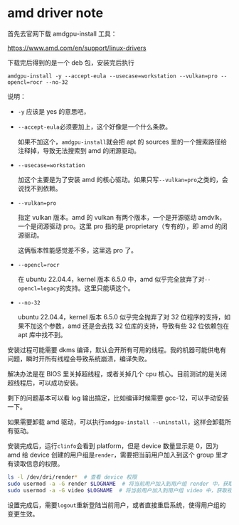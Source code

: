 # amd driver note

首先去官网下载 amdgpu-install 工具：

<https://www.amd.com/en/support/linux-drivers>

下载完后得到的是一个 deb 包，安装完后执行

`amdgpu-install -y --accept-eula --usecase=workstation --vulkan=pro --opencl=rocr --no-32`

说明：

* `-y` 应该是 yes 的意思吧，

* `--accept-eula`必须要加上，这个好像是一个什么条款。

    如果不加这个，`amdgpu-install`就会把 apt 的 sources 里的一个搜索路径给注释掉，导致无法搜索到 amd 的闭源驱动。

* `--usecase=workstation`

    加这个主要是为了安装 amd 的核心驱动。如果只写`--vulkan=pro`之类的，会说找不到依赖。

* `--vulkan=pro`

    指定 vulkan 版本。amd 的 vulkan 有两个版本，一个是开源驱动 amdvlk，一个是闭源驱动 pro。这里 pro 指的是 proprietary（专有的），即 amd 的闭源驱动。

    这俩版本性能感觉差不多，这里选 pro 了。

* `--opencl=rocr`

    在 ubuntu 22.04.4，kernel 版本 6.5.0 中，amd 似乎完全放弃了对`--opencl=legacy`的支持。这里只能填这个。

* `--no-32`

    ubuntu 22.04.4，kernel 版本 6.5.0 似乎完全抛弃了对 32 位程序的支持，如果不加这个参数，amd 还是会去找 32 位库的支持，导致有些 32 位依赖包在 apt 库中找不到。

安装过程可能需要 dkms 编译，默认会开所有可用的线程。我的机器可能供电有问题，瞬时开所有线程会导致系统崩溃，编译失败。

解决办法是在 BIOS 里关掉超线程，或者关掉几个 cpu 核心。目前测试的是关闭超线程后，可以成功安装。

剩下的问题基本可以看 log 输出搞定，比如编译时候需要 gcc-12，可以手动安装一下。

如果需要卸载 amd 驱动，可以执行`amdgpu-install --uninstall`，这样会卸载所有驱动。

安装完成后，运行`clinfo`会看到 platform，但是 device 数量显示是 0，因为 amd 给 device 创建的用户组是`render`，需要把当前用户加入到这个 group 里才有读取信息的权限。

```bash
ls -l /dev/dri/render*  # 查看 device 权限
sudo usermod -a -G render $LOGNAME  # 将当前用户加入到用户组 render 中，获取 opencl 权限
sudo usermod -a -G video $LOGNAME  # 将当前用户加入到用户组 video 中，获取视频编解码的权限
```

设置完成后，需要`logout`重新登陆当前用户，或者直接重启系统，使得用户组的变更生效。

